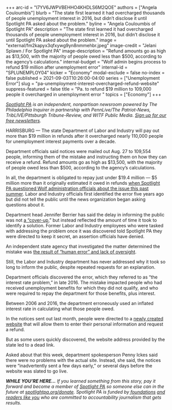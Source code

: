 +++
arc-id = "I7YV6JWPVBEHHO4KHDLS6M2QOE"
authors = ["Angela Couloumbis"]
blurb = "The state first learned it had overcharged thousands of people unemployment interest in 2016, but didn’t disclose it until Spotlight PA asked about the problem."
byline = "Angela Couloumbis of Spotlight PA"
description = "The state first learned it had overcharged thousands of people unemployment interest in 2016, but didn’t disclose it until Spotlight PA asked about the problem."
image = "external/fm2kapyx3qfxywg9yn8nmmehbr.jpeg"
image-credit = "Jelani Splawn / For Spotlight PA"
image-description = "Refund amounts go as high as $13,500, with the majority of people owed less than $500, according to the agency’s calculations."
internal-budget = "Wolf admin begins process to refund $19 million after unemployment error"
internal-id = "SPLUNEMPLOY04"
kicker = "Economy"
modal-exclude = false
no-index = false
published = 2021-09-03T10:26:00-04:00
series = ["Unemployment Error"]
slug = "pa-unemployment-interest-overcharged-refund-website"
suppress-featured = false
title = "Pa. to refund $19 million to 109,000 people it overcharged in unemployment error "
topics = ["Economy"]
+++

<a href="https://lesspage.com/"><i>Spotlight PA</i></a><i> is an independent, nonpartisan newsroom powered by The Philadelphia Inquirer in partnership with PennLive/The Patriot-News, TribLIVE/Pittsburgh Tribune-Review, and WITF Public Media. </i><a href="https://lesspage.com/newsletters"><i>Sign up for our free newsletters</i></a><i>.</i>

HARRISBURG — The state Department of Labor and Industry will pay out more than $19 million in refunds after it overcharged nearly 110,000 people for unemployment interest payments over a decade.

Department officials said notices were mailed out Aug. 27 to 109,554 people, informing them of the mistake and instructing them on how they can receive a refund. Refund amounts go as high as $13,500, with the majority of people owed less than $500, according to the agency’s calculations.

In all, the department is obligated to repay just under $19.4 million — $5 million more than it originally estimated it owed in refunds <a href="https://lesspage.com/news/2021/07/pa-department-of-labor-unemployment-claims-overpayment-interest/">when Spotlight PA questioned Wolf administration officials about the issue this past summer</a>. Labor and Industry officials first identified the error five years ago but did not tell the public until the news organization began asking questions about it.

<script src="https://lesspage.com/embed.js" async></script><div data-spl-embed-version="1" data-spl-src="https://lesspage.com/embeds/newsletter/"></div>

Department head Jennifer Berrier has said the delay in informing the public was not <a href="https://lesspage.com/news/2021/07/pa-unemployment-error-no-coverup-officials-say/">a “cover-up,</a>” but instead reflected the amount of time it took to identify a solution. Former Labor and Industry employees who were tasked with addressing the problem once it was discovered told Spotlight PA they were directed to keep it secret, an assertion officials have denied.

An independent state agency that investigated the matter determined the mistake was <a href="https://lesspage.com/news/2021/07/pa-unemployment-depart-of-labor-and-industry-overpayment-mistake-claims/">the result of “human error” and lack of oversight</a>.

Still, the Labor and Industry department has never addressed why it took so long to inform the public, despite repeated requests for an explanation.

Department officials discovered the error, which they referred to as “the interest rate problem,” in late 2016. The mistake impacted people who had received unemployment benefits for which they did not qualify, and who were required to repay the department for those benefits, plus interest.

<script src="https://lesspage.com/embed.js" async></script><div data-spl-embed-version="1" data-spl-src="https://lesspage.com/embeds/donate/?teaser_text=If%20you%20learned%20something%20from%20this%20report%2C%20pay%20it%20forward%20and%20become%20a%20member%20of%20Spotlight%20PA%20so%20someone%20else%20can%20in%20the%20future."></div>


Between 2006 and 2016, the department erroneously used an inflated interest rate in calculating what those people owed.

In the notices sent out last month, people were directed to a <a href="https://www.interestrefund.uc.pa.gov/">newly created website</a> that will allow them to enter their personal information and request a refund.

But as some users quickly discovered, the website address provided by the state led to a dead link.

Asked about that this week, department spokesperson Penny Ickes said there were no problems with the actual site. Instead, she said, the notices were “inadvertently sent a few days early,” or several days before the website was slated to go live.

<i><b>WHILE YOU’RE HERE...</b></i><i> If you learned something from this story, pay it forward and become a member of </i><a href="https://lesspage.com/"><i>Spotlight PA</i></a><i> so someone else can in the future at </i><a href="http://spotlightpa.org/donate"><i>spotlightpa.org/donate</i></a><i>. Spotlight PA is funded by</i><a href="https://lesspage.com/support"><i> foundations</i></a><i> </i><a href="https://lesspage.com/support"><i>and readers like you</i></a><i> who are committed to accountability journalism that gets results.</i>
